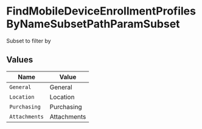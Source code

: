 # FindMobileDeviceEnrollmentProfilesByNameSubsetPathParamSubset

Subset to filter by


## Values

| Name          | Value         |
| ------------- | ------------- |
| `General`     | General       |
| `Location`    | Location      |
| `Purchasing`  | Purchasing    |
| `Attachments` | Attachments   |